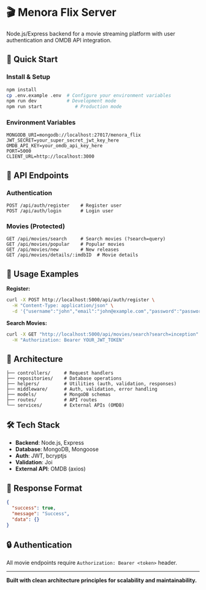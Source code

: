 # 🎬 Menora Flix Server

Node.js/Express backend for a movie streaming platform with user authentication and OMDB API integration.

## 🚀 Quick Start

### Install & Setup
```bash
npm install
cp .env.example .env  # Configure your environment variables
npm run dev           # Development mode
npm run start            # Production mode
```

### Environment Variables
```env
MONGODB_URI=mongodb://localhost:27017/menora_flix
JWT_SECRET=your_super_secret_jwt_key_here
OMDB_API_KEY=your_omdb_api_key_here
PORT=5000
CLIENT_URL=http://localhost:3000
```

## 📡 API Endpoints

### Authentication
```
POST /api/auth/register    # Register user
POST /api/auth/login       # Login user
```

### Movies (Protected)
```
GET /api/movies/search     # Search movies (?search=query)
GET /api/movies/popular    # Popular movies
GET /api/movies/new        # New releases  
GET /api/movies/details/:imdbID  # Movie details
```

## 🔧 Usage Examples

**Register:**
```bash
curl -X POST http://localhost:5000/api/auth/register \
  -H "Content-Type: application/json" \
  -d '{"username":"john","email":"john@example.com","password":"password123"}'
```

**Search Movies:**
```bash
curl -X GET "http://localhost:5000/api/movies/search?search=inception" \
  -H "Authorization: Bearer YOUR_JWT_TOKEN"
```

## 📁 Architecture

```
├── controllers/     # Request handlers
├── repositories/    # Database operations  
├── helpers/         # Utilities (auth, validation, responses)
├── middleware/      # Auth, validation, error handling
├── models/          # MongoDB schemas
├── routes/          # API routes
└── services/        # External APIs (OMDB)
```

## 🛠️ Tech Stack

- **Backend**: Node.js, Express
- **Database**: MongoDB, Mongoose  
- **Auth**: JWT, bcryptjs
- **Validation**: Joi
- **External API**: OMDB (axios)

## 📝 Response Format

```json
{
  "success": true,
  "message": "Success",
  "data": {}
}
```

## 🔒 Authentication

All movie endpoints require `Authorization: Bearer <token>` header.

---

**Built with clean architecture principles for scalability and maintainability.**